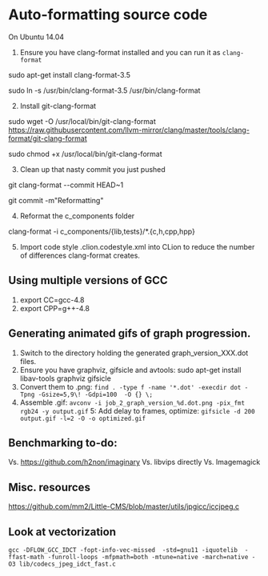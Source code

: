 

# Auto-formatting source code

On Ubuntu 14.04

1. Ensure you have clang-format installed and you can run it as `clang-format`

sudo apt-get install clang-format-3.5

sudo ln -s /usr/bin/clang-format-3.5 /usr/bin/clang-format


2. Install git-clang-format

sudo wget -O /usr/local/bin/git-clang-format https://raw.githubusercontent.com/llvm-mirror/clang/master/tools/clang-format/git-clang-format

sudo chmod +x /usr/local/bin/git-clang-format


3. Clean up that nasty commit you just pushed

git clang-format --commit HEAD~1

git commit -m"Reformatting"

4. Reformat the c_components folder

clang-format -i c_components/{lib,tests}/*.{c,h,cpp,hpp}


5. Import code style .clion.codestyle.xml into CLion to reduce the number of differences clang-format creates.

## Using multiple versions of GCC

1. export CC=gcc-4.8
2. export CPP=g++-4.8


## Generating animated gifs of graph progression.

1. Switch to the directory holding the generated graph_version_XXX.dot files.
2. Ensure you have graphviz, gifsicle and avtools:  sudo apt-get install libav-tools graphviz gifsicle
3. Convert them to .png: `find . -type f -name '*.dot' -execdir dot -Tpng -Gsize=5,9\! -Gdpi=100  -O {} \;`
4. Assemble .gif: `avconv -i job_2_graph_version_%d.dot.png -pix_fmt rgb24 -y output.gif`
5: Add delay to frames, optimize: `gifsicle -d 200 output.gif -l=2 -O -o optimized.gif`



## Benchmarking to-do:

Vs. https://github.com/h2non/imaginary
Vs. libvips directly
Vs. Imagemagick


## Misc. resources

https://github.com/mm2/Little-CMS/blob/master/utils/jpgicc/iccjpeg.c


## Look at vectorization

    gcc -DFLOW_GCC_IDCT -fopt-info-vec-missed  -std=gnu11 -iquotelib  -ffast-math -funroll-loops -mfpmath=both -mtune=native -march=native -O3 lib/codecs_jpeg_idct_fast.c



